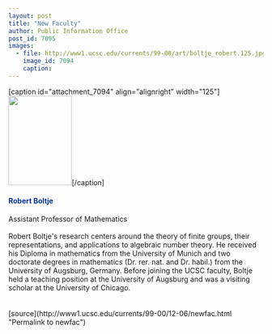 ```yaml
---
layout: post
title: "New Faculty"
author: Public Information Office
post_id: 7095
images:
  - file: http://www1.ucsc.edu/currents/99-00/art/boltje_robert.125.jpg
    image_id: 7094
    caption: 
---
```


[caption id="attachment_7094" align="alignright" width="125"]<a href="http://localhost/mysite/wp-content/uploads/1999/12/boltje_robert.125.jpg"><img class="size-full wp-image-7094" src="http://localhost/mysite/wp-content/uploads/1999/12/boltje_robert.125.jpg" alt="" width="125" height="177" /></a>[/caption]
<h4>
  <font color="#003399">Robert Boltje</font>
</h4>Assistant Professor of Mathematics<br>
<br>
Robert Boltje's research centers around the theory of finite groups, their representations, and applications to algebraic number theory. He received his Diploma in mathematics from the University of Munich and two doctorate degrees in mathematics (Dr. rer. nat. and Dr. habil.) from the University of Augsburg, Germany. Before joining the UCSC faculty, Boltje held a teaching position at the University of Augsburg and was a visiting scholar at the University of Chicago.<br>
<br>
<br>
[source](http://www1.ucsc.edu/currents/99-00/12-06/newfac.html "Permalink to newfac")
